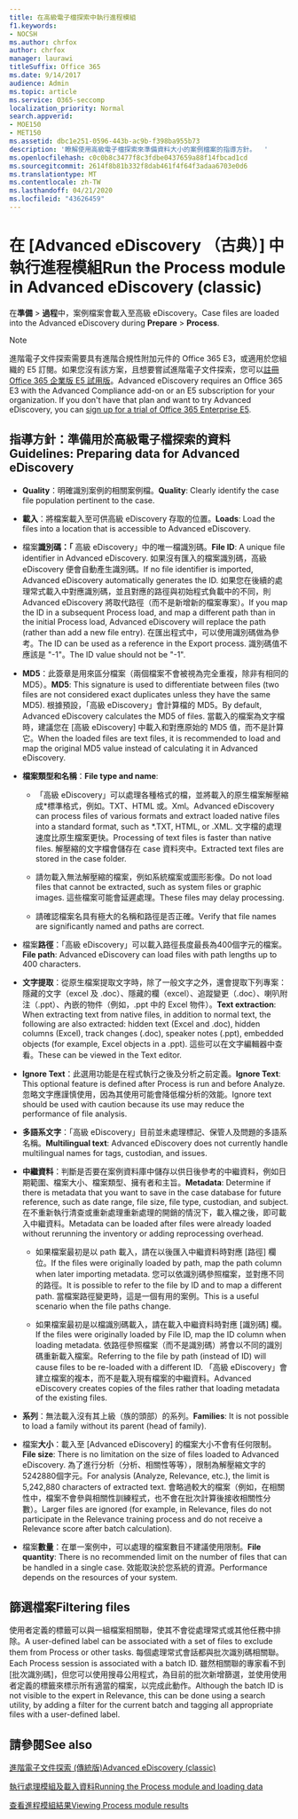 ```yaml
---
title: 在高級電子檔探索中執行進程模組
f1.keywords:
- NOCSH
ms.author: chrfox
author: chrfox
manager: laurawi
titleSuffix: Office 365
ms.date: 9/14/2017
audience: Admin
ms.topic: article
ms.service: O365-seccomp
localization_priority: Normal
search.appverid:
- MOE150
- MET150
ms.assetid: dbc1e251-0596-443b-ac9b-f398ba955b73
description: '瞭解使用高級電子檔探索來準備資料大小的案例檔案的指導方針。  '
ms.openlocfilehash: c0c0b8c3477f8c3fdbe0437659a88f14fbcad1cd
ms.sourcegitcommit: 2614f8b81b332f8dab461f4f64f3adaa6703e0d6
ms.translationtype: MT
ms.contentlocale: zh-TW
ms.lasthandoff: 04/21/2020
ms.locfileid: "43626459"
---
```

# <a name="run-the-process-module-in-advanced-ediscovery-classic"></a><span data-ttu-id="29dff-103">在 [Advanced eDiscovery （古典）] 中執行進程模組</span><span class="sxs-lookup"><span data-stu-id="29dff-103">Run the Process module in Advanced eDiscovery (classic)</span></span>

<span data-ttu-id="29dff-104">在**準備** \> **過程**中，案例檔案會載入至高級 eDiscovery。</span><span class="sxs-lookup"><span data-stu-id="29dff-104">Case files are loaded into the Advanced eDiscovery during **Prepare** \> **Process**.</span></span> 
  
> [!NOTE]
> <span data-ttu-id="29dff-p101">進階電子文件探索需要具有進階合規性附加元件的 Office 365 E3，或適用於您組織的 E5 訂閱。如果您沒有該方案，且想要嘗試進階電子文件探索，您可以[註冊 Office 365 企業版 E5 試用版](https://go.microsoft.com/fwlink/p/?LinkID=698279)。</span><span class="sxs-lookup"><span data-stu-id="29dff-p101">Advanced eDiscovery requires an Office 365 E3 with the Advanced Compliance add-on or an E5 subscription for your organization. If you don't have that plan and want to try Advanced eDiscovery, you can [sign up for a trial of Office 365 Enterprise E5](https://go.microsoft.com/fwlink/p/?LinkID=698279).</span></span> 
  
## <a name="guidelines-preparing-data-for-advanced-ediscovery"></a><span data-ttu-id="29dff-107">指導方針：準備用於高級電子檔探索的資料</span><span class="sxs-lookup"><span data-stu-id="29dff-107">Guidelines: Preparing data for Advanced eDiscovery</span></span>

- <span data-ttu-id="29dff-108">**Quality**：明確識別案例的相關案例檔。</span><span class="sxs-lookup"><span data-stu-id="29dff-108">**Quality**: Clearly identify the case file population pertinent to the case.</span></span>
    
- <span data-ttu-id="29dff-109">**載入**：將檔案載入至可供高級 eDiscovery 存取的位置。</span><span class="sxs-lookup"><span data-stu-id="29dff-109">**Loads**: Load the files into a location that is accessible to Advanced eDiscovery.</span></span>
    
- <span data-ttu-id="29dff-110">檔案**識別碼：「** 高級 eDiscovery」中的唯一檔識別碼。</span><span class="sxs-lookup"><span data-stu-id="29dff-110">**File ID**: A unique file identifier in Advanced eDiscovery.</span></span> <span data-ttu-id="29dff-111">如果沒有匯入的檔案識別碼，高級 eDiscovery 便會自動產生識別碼。</span><span class="sxs-lookup"><span data-stu-id="29dff-111">If no file identifier is imported, Advanced eDiscovery automatically generates the ID.</span></span> <span data-ttu-id="29dff-112">如果您在後續的處理常式載入中對應識別碼，並且對應的路徑與初始程式負載中的不同，則 Advanced eDiscovery 將取代路徑（而不是新增新的檔案專案）。</span><span class="sxs-lookup"><span data-stu-id="29dff-112">If you map the ID in a subsequent Process load, and map a different path than in the initial Process load, Advanced eDiscovery will replace the path (rather than add a new file entry).</span></span> <span data-ttu-id="29dff-113">在匯出程式中，可以使用識別碼做為參考。</span><span class="sxs-lookup"><span data-stu-id="29dff-113">The ID can be used as a reference in the Export process.</span></span> <span data-ttu-id="29dff-114">識別碼值不應該是 "-1"。</span><span class="sxs-lookup"><span data-stu-id="29dff-114">The ID value should not be "-1".</span></span>
    
- <span data-ttu-id="29dff-115">**MD5**：此簽章是用來區分檔案（兩個檔案不會被視為完全重複，除非有相同的 MD5）。</span><span class="sxs-lookup"><span data-stu-id="29dff-115">**MD5**: This signature is used to differentiate between files (two files are not considered exact duplicates unless they have the same MD5).</span></span> <span data-ttu-id="29dff-116">根據預設，「高級 eDiscovery」會計算檔的 MD5。</span><span class="sxs-lookup"><span data-stu-id="29dff-116">By default, Advanced eDiscovery calculates the MD5 of files.</span></span> <span data-ttu-id="29dff-117">當載入的檔案為文字檔時，建議您在 [高級 eDiscovery] 中載入和對應原始的 MD5 值，而不是計算它。</span><span class="sxs-lookup"><span data-stu-id="29dff-117">When the loaded files are text files, it is recommended to load and map the original MD5 value instead of calculating it in Advanced eDiscovery.</span></span>
    
- <span data-ttu-id="29dff-118">**檔案類型和名稱**：</span><span class="sxs-lookup"><span data-stu-id="29dff-118">**File type and name**:</span></span>
    
  - <span data-ttu-id="29dff-119">「高級 eDiscovery」可以處理各種格式的檔，並將載入的原生檔案解壓縮成\*標準格式，例如。TXT、HTML 或。Xml。</span><span class="sxs-lookup"><span data-stu-id="29dff-119">Advanced eDiscovery can process files of various formats and extract loaded native files into a standard format, such as \*.TXT, HTML, or .XML.</span></span> <span data-ttu-id="29dff-120">文字檔的處理速度比原生檔案更快。</span><span class="sxs-lookup"><span data-stu-id="29dff-120">Processing of text files is faster than native files.</span></span> <span data-ttu-id="29dff-121">解壓縮的文字檔會儲存在 case 資料夾中。</span><span class="sxs-lookup"><span data-stu-id="29dff-121">Extracted text files are stored in the case folder.</span></span>
    
  - <span data-ttu-id="29dff-122">請勿載入無法解壓縮的檔案，例如系統檔案或圖形影像。</span><span class="sxs-lookup"><span data-stu-id="29dff-122">Do not load files that cannot be extracted, such as system files or graphic images.</span></span> <span data-ttu-id="29dff-123">這些檔案可能會延遲處理。</span><span class="sxs-lookup"><span data-stu-id="29dff-123">These files may delay processing.</span></span>
    
  - <span data-ttu-id="29dff-124">請確認檔案名具有極大的名稱和路徑是否正確。</span><span class="sxs-lookup"><span data-stu-id="29dff-124">Verify that file names are significantly named and paths are correct.</span></span>
    
- <span data-ttu-id="29dff-125">檔案**路徑**：「高級 eDiscovery」可以載入路徑長度最長為400個字元的檔案。</span><span class="sxs-lookup"><span data-stu-id="29dff-125">**File path**: Advanced eDiscovery can load files with path lengths up to 400 characters.</span></span>
    
- <span data-ttu-id="29dff-126">**文字提取**：從原生檔案提取文字時，除了一般文字之外，還會提取下列專案：隱藏的文字（excel 及 .doc）、隱藏的欄（excel）、追蹤變更（.doc）、喇叭附注（.ppt）、內嵌的物件（例如，.ppt 中的 Excel 物件）。</span><span class="sxs-lookup"><span data-stu-id="29dff-126">**Text extraction**: When extracting text from native files, in addition to normal text, the following are also extracted: hidden text (Excel and .doc), hidden columns (Excel), track changes (.doc), speaker notes (.ppt), embedded objects (for example, Excel objects in a .ppt).</span></span> <span data-ttu-id="29dff-127">這些可以在文字編輯器中查看。</span><span class="sxs-lookup"><span data-stu-id="29dff-127">These can be viewed in the Text editor.</span></span>
    
- <span data-ttu-id="29dff-128">**Ignore Text**：此選用功能是在程式執行之後及分析之前定義。</span><span class="sxs-lookup"><span data-stu-id="29dff-128">**Ignore Text**: This optional feature is defined after Process is run and before Analyze.</span></span> <span data-ttu-id="29dff-129">忽略文字應謹慎使用，因為其使用可能會降低檔分析的效能。</span><span class="sxs-lookup"><span data-stu-id="29dff-129">Ignore text should be used with caution because its use may reduce the performance of file analysis.</span></span>
    
- <span data-ttu-id="29dff-130">**多語系文字**：「高級 eDiscovery」目前並未處理標記、保管人及問題的多語系名稱。</span><span class="sxs-lookup"><span data-stu-id="29dff-130">**Multilingual text**: Advanced eDiscovery does not currently handle multilingual names for tags, custodian, and issues.</span></span>
    
- <span data-ttu-id="29dff-131">**中繼資料**：判斷是否要在案例資料庫中儲存以供日後參考的中繼資料，例如日期範圍、檔案大小、檔案類型、擁有者和主旨。</span><span class="sxs-lookup"><span data-stu-id="29dff-131">**Metadata**: Determine if there is metadata that you want to save in the case database for future reference, such as date range, file size, file type, custodian, and subject.</span></span> <span data-ttu-id="29dff-132">在不重新執行清查或重新處理重新處理的開銷的情況下，載入檔之後，即可載入中繼資料。</span><span class="sxs-lookup"><span data-stu-id="29dff-132">Metadata can be loaded after files were already loaded without rerunning the inventory or adding reprocessing overhead.</span></span> 
    
  - <span data-ttu-id="29dff-133">如果檔案最初是以 path 載入，請在以後匯入中繼資料時對應 [路徑] 欄位。</span><span class="sxs-lookup"><span data-stu-id="29dff-133">If the files were originally loaded by path, map the path column when later importing metadata.</span></span> <span data-ttu-id="29dff-134">您可以依識別碼參照檔案，並對應不同的路徑。</span><span class="sxs-lookup"><span data-stu-id="29dff-134">It is possible to refer to the file by ID and to map a different path.</span></span> <span data-ttu-id="29dff-135">當檔案路徑變更時，這是一個有用的案例。</span><span class="sxs-lookup"><span data-stu-id="29dff-135">This is a useful scenario when the file paths change.</span></span>
    
  - <span data-ttu-id="29dff-136">如果檔案最初是以檔識別碼載入，請在載入中繼資料時對應 [識別碼] 欄。</span><span class="sxs-lookup"><span data-stu-id="29dff-136">If the files were originally loaded by File ID, map the ID column when loading metadata.</span></span> <span data-ttu-id="29dff-137">依路徑參照檔案（而不是識別碼）將會以不同的識別碼重新載入檔案。</span><span class="sxs-lookup"><span data-stu-id="29dff-137">Referring to the file by path (instead of ID) will cause files to be re-loaded with a different ID.</span></span> <span data-ttu-id="29dff-138">「高級 eDiscovery」會建立檔案的複本，而不是載入現有檔案的中繼資料。</span><span class="sxs-lookup"><span data-stu-id="29dff-138">Advanced eDiscovery creates copies of the files rather that loading metadata of the existing files.</span></span>
    
- <span data-ttu-id="29dff-139">**系列**：無法載入沒有其上級（族的頭部）的系列。</span><span class="sxs-lookup"><span data-stu-id="29dff-139">**Families**: It is not possible to load a family without its parent (head of family).</span></span> 
    
- <span data-ttu-id="29dff-140">檔案**大小**：載入至 [Advanced eDiscovery] 的檔案大小不會有任何限制。</span><span class="sxs-lookup"><span data-stu-id="29dff-140">**File size**: There is no limitation on the size of files loaded to Advanced eDiscovery.</span></span> <span data-ttu-id="29dff-141">為了進行分析（分析、相關性等等），限制為解壓縮文字的5242880個字元。</span><span class="sxs-lookup"><span data-stu-id="29dff-141">For analysis (Analyze, Relevance, etc.), the limit is 5,242,880 characters of extracted text.</span></span> <span data-ttu-id="29dff-142">會略過較大的檔案（例如，在相關性中，檔案不會參與相關性訓練程式，也不會在批次計算後接收相關性分數）。</span><span class="sxs-lookup"><span data-stu-id="29dff-142">Larger files are ignored (for example, in Relevance, files do not participate in the Relevance training process and do not receive a Relevance score after batch calculation).</span></span>
    
- <span data-ttu-id="29dff-143">檔案**數量**：在單一案例中，可以處理的檔案數目不建議使用限制。</span><span class="sxs-lookup"><span data-stu-id="29dff-143">**File quantity**: There is no recommended limit on the number of files that can be handled in a single case.</span></span> <span data-ttu-id="29dff-144">效能取決於您系統的資源。</span><span class="sxs-lookup"><span data-stu-id="29dff-144">Performance depends on the resources of your system.</span></span> 
    
## <a name="filtering-files"></a><span data-ttu-id="29dff-145">篩選檔案</span><span class="sxs-lookup"><span data-stu-id="29dff-145">Filtering files</span></span>

<span data-ttu-id="29dff-146">使用者定義的標籤可以與一組檔案相關聯，使其不會從處理常式或其他任務中排除。</span><span class="sxs-lookup"><span data-stu-id="29dff-146">A user-defined label can be associated with a set of files to exclude them from Process or other tasks.</span></span> <span data-ttu-id="29dff-147">每個處理常式會話都與批次識別碼相關聯。</span><span class="sxs-lookup"><span data-stu-id="29dff-147">Each Process session is associated with a batch ID.</span></span> <span data-ttu-id="29dff-148">雖然相關聯的專家看不到 [批次識別碼]，但您可以使用搜尋公用程式，為目前的批次新增篩選，並使用使用者定義的標籤來標示所有適當的檔案，以完成此動作。</span><span class="sxs-lookup"><span data-stu-id="29dff-148">Although the batch ID is not visible to the expert in Relevance, this can be done using a search utility, by adding a filter for the current batch and tagging all appropriate files with a user-defined label.</span></span> 
  
## <a name="see-also"></a><span data-ttu-id="29dff-149">請參閱</span><span class="sxs-lookup"><span data-stu-id="29dff-149">See also</span></span>

[<span data-ttu-id="29dff-150">進階電子文件探索 (傳統版)</span><span class="sxs-lookup"><span data-stu-id="29dff-150">Advanced eDiscovery (classic)</span></span>](office-365-advanced-ediscovery.md)
  
[<span data-ttu-id="29dff-151">執行處理模組及載入資料</span><span class="sxs-lookup"><span data-stu-id="29dff-151">Running the Process module and loading data</span></span>](run-the-process-module-and-load-data-in-advanced-ediscovery.md)
  
[<span data-ttu-id="29dff-152">查看進程模組結果</span><span class="sxs-lookup"><span data-stu-id="29dff-152">Viewing Process module results</span></span>](view-process-module-results-in-advanced-ediscovery.md)

